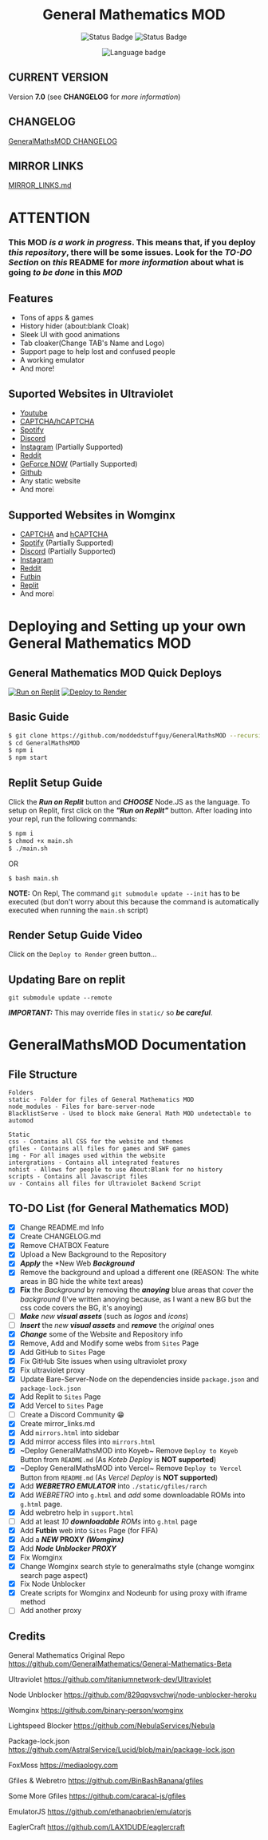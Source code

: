 <h1 align="center">General Mathematics MOD</h1>
 
<p align="center">
  <img alt="Status Badge" src="https://img.shields.io/badge/Status-On-brightgreen?style=plastic">
  <img alt="Status Badge" src="https://img.shields.io/badge/Replit%20Deploy%20Status-Working-blue?style=plastic">
</p>
<p align="center">
  <img alt="Language badge" src="https://img.shields.io/badge/Language-Node.js-green?style=plastic">
</p>
 
## CURRENT VERSION
Version **7.0** (see **CHANGELOG** for *more information*)

## CHANGELOG
[GeneralMathsMOD CHANGELOG](CHANGELOG.md)

## MIRROR LINKS
[MIRROR_LINKS.md](MIRROR_LINKS.md)

# ATTENTION
### This MOD *is a **work in progress***. This means that, if you **deploy** *this repository*, there will be **some issues**. Look for the ***TO-DO** Section* on *this* **README** for *more information* about what is going *to be done* in this ***MOD***

## Features 
- Tons of apps & games
- History hider (about:blank Cloak)
- Sleek UI with good animations
- Tab cloaker(Change TAB's Name and Logo)
- Support page to help lost and confused people
- A working emulator
- And more!

## Suported Websites in Ultraviolet
- [Youtube](https://www.youtube.com)
- [CAPTCHA/hCAPTCHA](https://www.captcha.net)
- [Spotify](https://spotify.com)
- [Discord](https://discord.com)
- [Instagram](https://instagram.com/) (Partially Supported)
- [Reddit](https://reddit.com)
- [GeForce NOW](https://play.geforcenow.com/) (Partially Supported)
- [Github](https://github.com/)
- Any static website
- And more❕

## Supported Websites in Womginx
- [CAPTCHA](https://captcha.net) and [hCAPTCHA](https://hcaptcha.net)
- [Spotify](https://open.spotify.com/) (Partially Supported)
- [Discord](https://discord.com/) (Partially Supported)
- [Instagram](https://instagram.com)
- [Reddit](https://reddit.com)
- [Futbin](https://futbin.com)
- [Replit](https://replit.com/)
- And more❕

# Deploying and Setting up your own General Mathematics MOD

## General Mathematics MOD Quick Deploys

[![Run on Replit](https://raw.githubusercontent.com/BinBashBanana/deploy-buttons/master/buttons/remade/replit.svg)](https://replit.com/github/moddedstuffguy/GeneralMathsMOD)
[![Deploy to Render](https://binbashbanana.github.io/deploy-buttons/buttons/remade/render.svg)](https://render.com/deploy?repo=https://github.com/moddedstuffguy/GeneralMathsMOD)

## Basic Guide

```sh
$ git clone https://github.com/moddedstuffguy/GeneralMathsMOD --recursive
$ cd GeneralMathsMOD
$ npm i
$ npm start
```

## Replit Setup Guide

Click the ***Run on Replit*** button and ***CHOOSE*** Node.JS as the language.
To setup on Replit, first click on the ***"Run on Replit"*** button. After loading into your repl, run the following commands:
```sh
$ npm i
$ chmod +x main.sh
$ ./main.sh
```
OR
```
$ bash main.sh
```
**NOTE:** On Repl, The command `git submodule update --init` has to be executed (but don't worry about this because the command is automatically executed when running the `main.sh` script)

## Render Setup Guide Video
Click on the `Deploy to Render` green button...

## Updating Bare on replit
```
git submodule update --remote
```

***IMPORTANT:*** This may override files in `static/` so ***be careful***.

# GeneralMathsMOD Documentation

## File Structure
```
Folders
static - Folder for files of General Mathematics MOD
node_modules - Files for bare-server-node
BlacklistServe - Used to block make General Math MOD undetectable to automod

Static
css - Contains all CSS for the website and themes
gfiles - Contains all files for games and SWF games
img - For all images used within the website
intergrations - Contains all integrated features
nohist - Allows for people to use About:Blank for no history
scripts - Contains all Javascript files
uv - Contains all files for Ultraviolet Backend Script
```

## TO-DO List (for General Mathematics MOD)

- [x] Change README.md Info
- [x] Create CHANGELOG.md
- [x] Remove CHATBOX Feature
- [x] Upload a New Background to the Repository
- [x] ***Apply*** the *New Web ***Background***
- [x] Remove the background and upload a different one (REASON: The white areas in BG hide the white text areas)
- [x] **Fix** the *Background* by removing the ***anoying*** blue areas that *cover* the *background* (I've written anoying because, as I want a new BG but the css code covers the BG, it's anoying)
- [ ] ***Make*** *new* ***visual assets*** (such as *logos* and *icons*)
- [ ] ***Insert*** the *new **visual assets*** and ***remove*** the *original* ones
- [x] ***Change*** some of the Website and Repository info
- [x] Remove, Add and Modify some webs from `Sites` Page
- [x] Add GitHub to `Sites` Page
- [x] Fix GitHub Site issues when using ultraviolet proxy
- [x] Fix ultraviolet proxy
- [x] Update Bare-Server-Node on the dependencies inside `package.json` and `package-lock.json`
- [x] Add Replit to `Sites` Page
- [x] Add Vercel to `Sites` Page
- [ ] Create a Discord Community 😁
- [x] Create mirror_links.md
- [x] Add `mirrors.html` into sidebar
- [x] Add mirror access files into `mirrors.html`
- [x] ~Deploy GeneralMathsMOD into Koyeb~ Remove `Deploy to Koyeb` Button from `README.md` (As *Koteb Deploy* is **NOT supported**)
- [x] ~Deploy GeneralMathsMOD into Vercel~ Remove `Deploy to Vercel` Button from `README.md` (As *Vercel Deploy* is **NOT supported**)
- [x] Add ***WEBRETRO EMULATOR*** into `./static/gfiles/rarch`
- [x] Add *WEBRETRO* into `g.html` and *add* some downloadable ROMs into `g.html` page.
- [x] Add webretro help in `support.html`
- [ ] Add at least *10 **downloadable** ROMs* into `g.html` page
- [x] Add **Futbin** web into `Sites` Page (for FIFA)
- [x] Add a ***NEW* PROXY** ***(Womginx)***
- [x] Add ***Node Unblocker PROXY***
- [x] Fix Womginx
- [x] Change Womginx search style to generalmaths style (change womginx search page aspect)
- [x] Fix Node Unblocker
- [x] Create scripts for Womginx and Nodeunb for using proxy with iframe method
- [ ] Add another proxy

## Credits

General Mathematics Original Repo https://github.com/GeneralMathematics/General-Mathematics-Beta

Ultraviolet https://github.com/titaniumnetwork-dev/Ultraviolet

Node Unblocker https://github.com/829qqvsvchwj/node-unblocker-heroku

Womginx https://github.com/binary-person/womginx

Lightspeed Blocker https://github.com/NebulaServices/Nebula

Package-lock.json https://github.com/AstralService/Lucid/blob/main/package-lock.json

FoxMoss https://mediaology.com

Gfiles & Webretro https://github.com/BinBashBanana/gfiles

Some More Gfiles https://github.com/caracal-js/gfiles

EmulatorJS https://github.com/ethanaobrien/emulatorjs

EaglerCraft https://github.com/LAX1DUDE/eaglercraft
